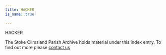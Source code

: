```yaml
---
title: HACKER
is_name: true

---
```


HACKER


The Stoke Climsland Parish Archive holds material under this index entry. To find out more please [contact us](/contact/)
